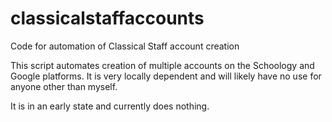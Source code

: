 # classicalstaffaccounts
Code for automation of Classical Staff account creation

This script automates creation of multiple accounts on the Schoology and Google platforms.
It is very locally dependent and will likely have no use for anyone other than myself.

It is in an early state and currently does nothing.
